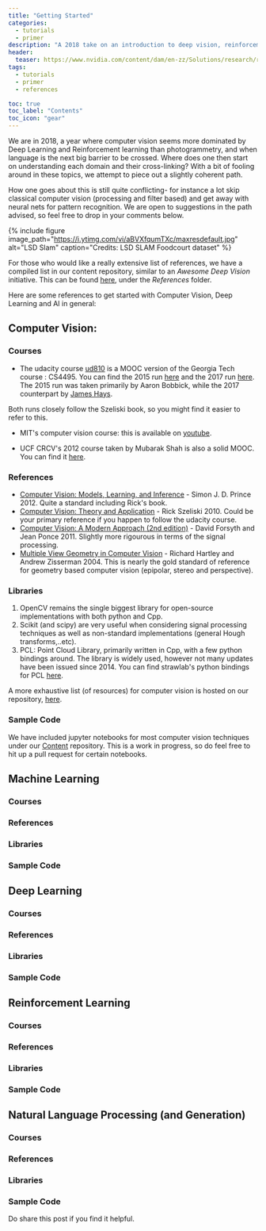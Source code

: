 ```yaml
---
title: "Getting Started"
categories:
  - tutorials
  - primer
description: "A 2018 take on an introduction to deep vision, reinforcement learning and NLP; an age when cross domain boundaries are fast dissolving."
header:
  teaser: https://www.nvidia.com/content/dam/en-zz/Solutions/research/research-home-areas-computer-vision-407-ud@2X.jpg
tags:
  - tutorials
  - primer
  - references

toc: true
toc_label: "Contents"
toc_icon: "gear"
---
```


We are in 2018, a year where computer vision seems more dominated by Deep Learning and Reinforcement learning than photogrammetry, and when  language is the next big barrier to be crossed. Where does one then start on understanding each domain and their cross-linking? With a bit of fooling around in these topics, we attempt to piece out a slightly coherent path.

How one goes about this is still quite conflicting- for instance a lot skip classical computer vision (processing and filter based) and get away with neural nets for pattern recognition. We are open to suggestions in the path advised, so feel free to drop in your comments below.

{% include figure image_path="https://i.ytimg.com/vi/aBVXfqumTXc/maxresdefault.jpg" alt="LSD Slam" caption="Credits: LSD SLAM Foodcourt dataset" %}

For those who would like a really extensive list of references, we have a compiled list in our content repository, similar to an _Awesome Deep Vision_ initiative. This can be found [here](https://github.com/iitmcvg/Content), under the _References_ folder.

Here are some references to get started with Computer Vision, Deep Learning and AI in general:

## Computer Vision:

### Courses
* The udacity course [ud810]() is a MOOC version of the Georgia Tech course : CS4495. You can find the 2015 run [here](https://www.cc.gatech.edu/~afb/classes/CS4495-Spring2015-OMS/) and the 2017 run [here](https://www.cc.gatech.edu/~hays/compvision/). The 2015 run was taken primarily by Aaron Bobbick, while the 2017 counterpart by [James Hays](https://www.cc.gatech.edu/~hays/).

Both runs closely follow the Szeliski book, so you might find it easier to refer to this.

* MIT's computer vision course: this is available on [youtube](https://www.youtube.com/watch?v=CLOAswsxudo).

* UCF CRCV's 2012 course taken by Mubarak Shah is also a solid MOOC. You can find it [here](https://youtu.be/715uLCHt4jE).

### References

* [Computer Vision:  Models, Learning, and Inference](http://www.computervisionmodels.com/) - Simon J. D. Prince 2012. Quite a standard including Rick's book.
* [Computer Vision: Theory and Application](http://szeliski.org/Book/) - Rick Szeliski 2010. Could be your primary reference if you happen to follow the udacity course.
* [Computer Vision: A Modern Approach (2nd edition)](http://www.amazon.com/Computer-Vision-Modern-Approach-2nd/dp/013608592X/ref=dp_ob_title_bk) - David Forsyth and Jean Ponce 2011. Slightly more rigourous in terms of the signal processing.
* [Multiple View Geometry in Computer Vision](http://www.robots.ox.ac.uk/~vgg/hzbook/) - Richard Hartley and Andrew Zisserman 2004. This is nearly the gold standard of reference for geometry based computer vision (epipolar, stereo and perspective).

### Libraries

1. OpenCV remains the single biggest library for open-source implementations with both python and Cpp.
2. Scikit (and scipy) are very useful when considering signal processing techniques as well as non-standard implementations (general Hough transforms,..etc).
3. PCL: Point Cloud Library, primarily written in Cpp, with a few python bindings around. The library is widely used, however not many updates have been issued since 2014. You can find strawlab's python bindings for PCL [here](https://github.com/strawlab/python-pcl).


A more exhaustive list (of resources) for computer vision is hosted on our repository, [here](https://github.com/iitmcvg/Content/blob/master/References/awesome_CV.md).

### Sample Code

We have included jupyter notebooks for most computer vision techniques under our [Content](https://github.com/iitmcvg/Content) repository. This is a work in progress, so do feel free to hit up a pull request for certain notebooks.

## Machine Learning

### Courses
### References
### Libraries
### Sample Code

## Deep Learning

### Courses
### References
### Libraries
### Sample Code

## Reinforcement Learning

### Courses
### References
### Libraries
### Sample Code

## Natural Language Processing (and Generation)
### Courses
### References
### Libraries
### Sample Code

Do share this post if you find it helpful.
